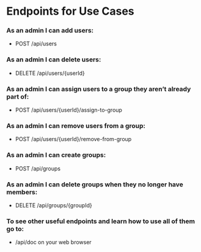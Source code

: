 Endpoints for Use Cases 
=======================

### As an admin I can add users:

- POST /api/users

### As an admin I can delete users:

- DELETE /api/users/{userId}

### As an admin I can assign users to a group they aren’t already part of:

- POST /api/users/{userId}/assign-to-group

### As an admin I can remove users from a group:

- POST /api/users/{userId}/remove-from-group

### As an admin I can create groups:

- POST /api/groups

### As an admin I can delete groups when they no longer have members:

- DELETE /api/groups/{groupId}

### To see other useful endpoints and learn how to use all of them go to:

- /api/doc on your web browser